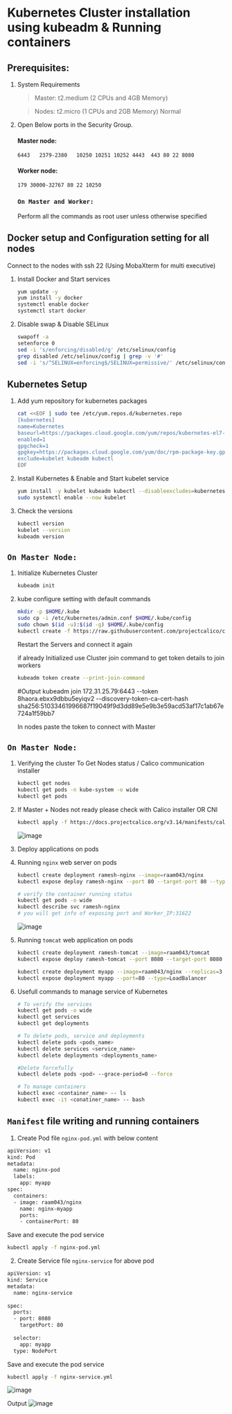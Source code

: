 # Kubernetes Cluster installation using kubeadm & Running containers




## Prerequisites: 
1. System Requirements 
    > Master: t2.medium (2 CPUs and 4GB Memory)
    
    > Nodes: t2.micro (1 CPUs and 2GB Memory) Normal 
     

1. Open Below ports in the Security Group. 
   #### Master node: 
    `6443  
    2379-2380  
    10250
    10251
    10252
    4443 
    443
    80
    22
    8080 `

   #### Worker node:
    `179
    30000-32767
    80
    22
    10250`  

   ### `On Master and Worker:`
   Perform all the commands as root user unless otherwise specified
 
## Docker setup and Configuration setting for all nodes
   Connect to the nodes with ssh 22 (Using MobaXterm for multi executive) 
   
1. Install Docker and Start services
   ```sh
   yum update -y
   yum install -y docker
   systemctl enable docker
   systemctl start docker
   ```
   
2. Disable swap & Disable SELinux
   ```sh
   swapoff -a
   setenforce 0
   sed -i 's/enforcing/disabled/g' /etc/selinux/config
   grep disabled /etc/selinux/config | grep -v '#'
   sed -i 's/^SELINUX=enforcing$/SELINUX=permissive/' /etc/selinux/config
   ```
   
## Kubernetes Setup
1. Add yum repository for kubernetes packages 
    ```sh
    cat <<EOF | sudo tee /etc/yum.repos.d/kubernetes.repo
    [kubernetes]
    name=Kubernetes
    baseurl=https://packages.cloud.google.com/yum/repos/kubernetes-el7-\$basearch
    enabled=1
    gpgcheck=1
    gpgkey=https://packages.cloud.google.com/yum/doc/rpm-package-key.gpg
    exclude=kubelet kubeadm kubectl
    EOF
    ```
2. Install Kubernetes & Enable and Start kubelet service
    ```sh
    yum install -y kubelet kubeadm kubectl --disableexcludes=kubernetes
    sudo systemctl enable --now kubelet
    ```
3. Check the versions
   ```sh
   kubectl version
   kubelet --version
   kubeadm version
   ```
 
## `On Master Node:`
1. Initialize Kubernetes Cluster
    ```sh
    kubeadm init
    ```

2. kube configure setting with default commands
   ```sh
   mkdir -p $HOME/.kube
   sudo cp -i /etc/kubernetes/admin.conf $HOME/.kube/config
   sudo chown $(id -u):$(id -g) $HOME/.kube/config
   kubectl create -f https://raw.githubusercontent.com/projectcalico/calico/v3.24.4/manifests/tigera-operator.yaml
   ```
   Restart the Servers and connect it again
   
    
   
   if already Initialized use Cluster join command to get token details to join workers
   ```sh
   kubeadm token create --print-join-command
   ```
   #Output
   kubeadm join 172.31.25.79:6443 --token 8haora.ebxx9dbbu5eyiqv2 --discovery-token-ca-cert-hash
   sha256:51033461996687f19049f9d3dd89e5e9b3e59acd53af17c1ab67e724a1f59bb7   

   In nodes paste the token to connect with Master
   
  
## `On Master Node:`  
1.  Verifying the cluster To Get Nodes status / Calico communication installer
    ```sh
    kubectl get nodes
    kubectl get pods -n kube-system -o wide
    kubectl get pods
    ```
2.  If Master + Nodes not ready please check with Calico installer OR CNI
    ```sh
    kubectl apply -f https://docs.projectcalico.org/v3.14/manifests/calico.yaml
    ```
  
    ![image](https://user-images.githubusercontent.com/111989928/200110244-410e46bb-f6cb-4f71-957d-dfa218bcbbf0.png)
  
    
3.  Deploy applications on pods

4.  Running `nginx` web server on pods
    ```sh
    kubectl create deployment ramesh-nginx --image=raam043/nginx
    kubectl expose deploy ramesh-nginx --port 80 --target-port 80 --type NodePort
    
    # verify the container running status
    kubectl get pods -o wide
    kubectl describe svc ramesh-nginx
    # you will get info of exposing port and Worker_IP:31622
    ```
    ![image](https://user-images.githubusercontent.com/111989928/199194745-dbd85e9d-6c6f-48d0-ac6e-367a97f1abfe.png)


5.  Running `tomcat` web application on pods
    ```sh
    kubectl create deployment ramesh-tomcat --image=raam043/tomcat
    kubectl expose deploy ramesh-tomcat --port 8080 --target-port 8080 --type NodePort
    
    kubectl create deployment myapp --image=raam043/nginx --replicas=3 --port=80
    kubectl expose deployment myapp --port=80 --type=LoadBalancer
    ```
    
6. Usefull commands to manage service of Kubernetes
   ```sh
   # To verify the services
   kubectl get pods -o wide
   kubectl get services
   kubectl get deployments
   
   # To delete pods, service and deployments
   kubectl delete pods <pods_name>
   kubectl delete services <service_name>
   kubectl delete deployments <deployments_name>
   
   #Delete forcefully 
   kubectl delete pods <pod> --grace-period=0 --force
   
   # To manage containers
   kubectl exec <container_name> -- ls
   kubectl exec -it <conatiner_name> -- bash
   ```
   
## `Manifest` file writing and running containers
   
   1. Create Pod file `nginx-pod.yml` with below content
   ```sh
   apiVersion: v1
   kind: Pod
   metadata:
     name: nginx-pod
     labels:
       app: myapp
   spec:
     containers:
     - image: raam043/nginx
       name: nginx-myapp
       ports:
       - containerPort: 80
   ```
     
  Save and execute the pod service
  ```sh
  kubectl apply -f nginx-pod.yml
  ```
  2. Create Service file `nginx-service` for above pod 
  ```sh
  apiVersion: v1
  kind: Service
  metadata:
    name: nginx-service
   
  spec:
    ports:
    - port: 8080
      targetPort: 80
    
    selector:
      app: myapp
    type: NodePort
   ```
  
  Save and execute the pod service
  ```sh
  kubectl apply -f nginx-service.yml
  ```
  
  ![image](https://user-images.githubusercontent.com/111989928/200117885-336dd9ac-0593-40cf-a6b1-eb0ff75825ba.png)

  Output
  ![image](https://user-images.githubusercontent.com/111989928/200118214-062fad22-de04-4ad0-b87b-67c5362f2b8c.png)
